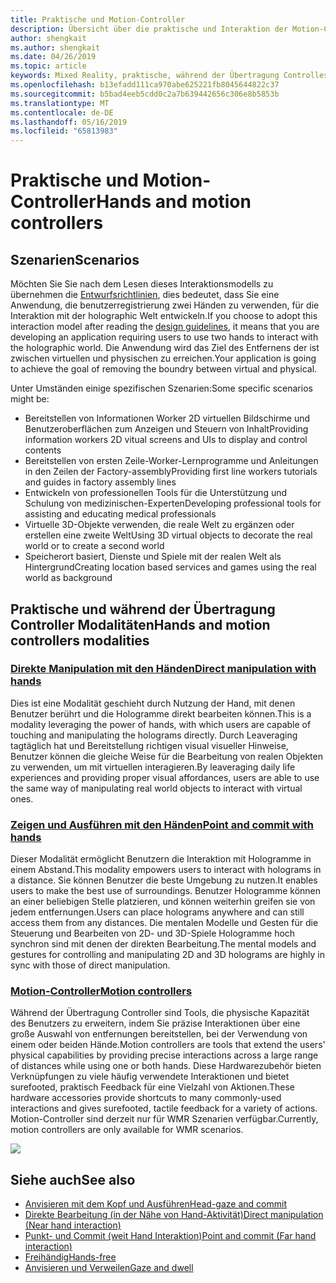 ```yaml
---
title: Praktische und Motion-Controller
description: Übersicht über die praktische und Interaktion der Motion-Controller
author: shengkait
ms.author: shengkait
ms.date: 04/26/2019
ms.topic: article
keywords: Mixed Reality, praktische, während der Übertragung Controlles, Interaktion, Entwerfen
ms.openlocfilehash: b13efadd111ca970abe625221fb8045644822c37
ms.sourcegitcommit: b5bad4eeb5cdd0c2a7b639442656c306e8b5853b
ms.translationtype: MT
ms.contentlocale: de-DE
ms.lasthandoff: 05/16/2019
ms.locfileid: "65813983"
---
```

# <a name="hands-and-motion-controllers"></a><span data-ttu-id="6f6ab-104">Praktische und Motion-Controller</span><span class="sxs-lookup"><span data-stu-id="6f6ab-104">Hands and motion controllers</span></span>
## <a name="scenarios"></a><span data-ttu-id="6f6ab-105">Szenarien</span><span class="sxs-lookup"><span data-stu-id="6f6ab-105">Scenarios</span></span>
<span data-ttu-id="6f6ab-106">Möchten Sie Sie nach dem Lesen dieses Interaktionsmodells zu übernehmen die [Entwurfsrichtlinien](interaction-fundamentals.md), dies bedeutet, dass Sie eine Anwendung, die benutzerregistrierung zwei Händen zu verwenden, für die Interaktion mit der holographic Welt entwickeln.</span><span class="sxs-lookup"><span data-stu-id="6f6ab-106">If you choose to adopt this interaction model after reading the [design guidelines](interaction-fundamentals.md), it means that you are developing an application requiring users to use two hands to interact with the holographic world.</span></span> <span data-ttu-id="6f6ab-107">Die Anwendung wird das Ziel des Entfernens der ist zwischen virtuellen und physischen zu erreichen.</span><span class="sxs-lookup"><span data-stu-id="6f6ab-107">Your application is going to achieve the goal of removing the boundry between virtual and physical.</span></span>

<span data-ttu-id="6f6ab-108">Unter Umständen einige spezifischen Szenarien:</span><span class="sxs-lookup"><span data-stu-id="6f6ab-108">Some specific scenarios might be:</span></span>
* <span data-ttu-id="6f6ab-109">Bereitstellen von Informationen Worker 2D virtuellen Bildschirme und Benutzeroberflächen zum Anzeigen und Steuern von Inhalt</span><span class="sxs-lookup"><span data-stu-id="6f6ab-109">Providing information workers 2D vitual screens and UIs to display and control contents</span></span>
* <span data-ttu-id="6f6ab-110">Bereitstellen von ersten Zeile-Worker-Lernprogramme und Anleitungen in den Zeilen der Factory-assembly</span><span class="sxs-lookup"><span data-stu-id="6f6ab-110">Providing first line workers tutorials and guides in factory assembly lines</span></span>
* <span data-ttu-id="6f6ab-111">Entwickeln von professionellen Tools für die Unterstützung und Schulung von medizinischen-Experten</span><span class="sxs-lookup"><span data-stu-id="6f6ab-111">Developing professional tools for assisting and educating medical professionals</span></span>  
* <span data-ttu-id="6f6ab-112">Virtuelle 3D-Objekte verwenden, die reale Welt zu ergänzen oder erstellen eine zweite Welt</span><span class="sxs-lookup"><span data-stu-id="6f6ab-112">Using 3D virtual objects to decorate the real world or to create a second world</span></span> 
* <span data-ttu-id="6f6ab-113">Speicherort basiert, Dienste und Spiele mit der realen Welt als Hintergrund</span><span class="sxs-lookup"><span data-stu-id="6f6ab-113">Creating location based services and games using the real world as background</span></span>

## <a name="hands-and-motion-controllers-modalities"></a><span data-ttu-id="6f6ab-114">Praktische und während der Übertragung Controller Modalitäten</span><span class="sxs-lookup"><span data-stu-id="6f6ab-114">Hands and motion controllers modalities</span></span>
### <a name="direct-manipulation-with-handsdirect-manipulationmd"></a>[<span data-ttu-id="6f6ab-115">Direkte Manipulation mit den Händen</span><span class="sxs-lookup"><span data-stu-id="6f6ab-115">Direct manipulation with hands</span></span>](direct-manipulation.md)
<span data-ttu-id="6f6ab-116">Dies ist eine Modalität geschieht durch Nutzung der Hand, mit denen Benutzer berührt und die Hologramme direkt bearbeiten können.</span><span class="sxs-lookup"><span data-stu-id="6f6ab-116">This is a modality leveraging the power of hands, with which users are capable of touching and manipulating the holograms directly.</span></span> <span data-ttu-id="6f6ab-117">Durch Leaveraging tagtäglich hat und Bereitstellung richtigen visual visueller Hinweise, Benutzer können die gleiche Weise für die Bearbeitung von realen Objekten zu verwenden, um mit virtuellen interagieren.</span><span class="sxs-lookup"><span data-stu-id="6f6ab-117">By leaveraging daily life experiences and providing proper visual affordances, users are able to use the same way of manipulating real world objects to interact with virtual ones.</span></span>   

### <a name="point-and-commit-with-handspoint-and-commitmd"></a>[<span data-ttu-id="6f6ab-118">Zeigen und Ausführen mit den Händen</span><span class="sxs-lookup"><span data-stu-id="6f6ab-118">Point and commit with hands</span></span>](point-and-commit.md)
<span data-ttu-id="6f6ab-119">Dieser Modalität ermöglicht Benutzern die Interaktion mit Hologramme in einem Abstand.</span><span class="sxs-lookup"><span data-stu-id="6f6ab-119">This modality empowers users to interact with holograms in a distance.</span></span> <span data-ttu-id="6f6ab-120">Sie können Benutzer die beste Umgebung zu nutzen.</span><span class="sxs-lookup"><span data-stu-id="6f6ab-120">It enables users to make the best use of surroundings.</span></span> <span data-ttu-id="6f6ab-121">Benutzer Hologramme können an einer beliebigen Stelle platzieren, und können weiterhin greifen sie von jedem entfernungen.</span><span class="sxs-lookup"><span data-stu-id="6f6ab-121">Users can place holograms anywhere and can still access them from any distances.</span></span> <span data-ttu-id="6f6ab-122">Die mentalen Modelle und Gesten für die Steuerung und Bearbeiten von 2D- und 3D-Spiele Hologramme hoch synchron sind mit denen der direkten Bearbeitung.</span><span class="sxs-lookup"><span data-stu-id="6f6ab-122">The mental models and gestures for controlling and manipulating 2D and 3D holograms are highly in sync with those of direct manipulation.</span></span>

### <a name="motion-controllersmotion-controllersmd"></a>[<span data-ttu-id="6f6ab-123">Motion-Controller</span><span class="sxs-lookup"><span data-stu-id="6f6ab-123">Motion controllers</span></span>](motion-controllers.md)
<span data-ttu-id="6f6ab-124">Während der Übertragung Controller sind Tools, die physische Kapazität des Benutzers zu erweitern, indem Sie präzise Interaktionen über eine große Auswahl von entfernungen bereitstellen, bei der Verwendung von einem oder beiden Hände.</span><span class="sxs-lookup"><span data-stu-id="6f6ab-124">Motion controllers are tools that extend the users' physical capabilities by providing precise interactions across a large range of distances while using one or both hands.</span></span> <span data-ttu-id="6f6ab-125">Diese Hardwarezubehör bieten Verknüpfungen zu viele häufig verwendete Interaktionen und bietet surefooted, praktisch Feedback für eine Vielzahl von Aktionen.</span><span class="sxs-lookup"><span data-stu-id="6f6ab-125">These hardware accessories provide shortcuts to many commonly-used interactions and gives surefooted, tactile feedback for a variety of actions.</span></span> <span data-ttu-id="6f6ab-126">Motion-Controller sind derzeit nur für WMR Szenarien verfügbar.</span><span class="sxs-lookup"><span data-stu-id="6f6ab-126">Currently, motion controllers are only available for WMR scenarios.</span></span> 

![](images/Hands-and-controllers-720px.jpg)<br>

## <a name="see-also"></a><span data-ttu-id="6f6ab-127">Siehe auch</span><span class="sxs-lookup"><span data-stu-id="6f6ab-127">See also</span></span>
* [<span data-ttu-id="6f6ab-128">Anvisieren mit dem Kopf und Ausführen</span><span class="sxs-lookup"><span data-stu-id="6f6ab-128">Head-gaze and commit</span></span>](gaze-and-commit.md)
* [<span data-ttu-id="6f6ab-129">Direkte Bearbeitung (in der Nähe von Hand-Aktivität)</span><span class="sxs-lookup"><span data-stu-id="6f6ab-129">Direct manipulation (Near hand interaction)</span></span>](direct-manipulation.md)
* [<span data-ttu-id="6f6ab-130">Punkt- und Commit (weit Hand Interaktion)</span><span class="sxs-lookup"><span data-stu-id="6f6ab-130">Point and commit (Far hand interaction)</span></span>](point-and-commit.md)
* [<span data-ttu-id="6f6ab-131">Freihändig</span><span class="sxs-lookup"><span data-stu-id="6f6ab-131">Hands-free</span></span>](hands-free.md)
* [<span data-ttu-id="6f6ab-132">Anvisieren und Verweilen</span><span class="sxs-lookup"><span data-stu-id="6f6ab-132">Gaze and dwell</span></span>](gaze-targeting.md)
